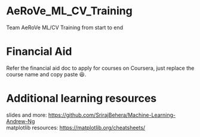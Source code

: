 # AeRoVe_ML_CV_Training
 Team AeRoVe ML/CV Training from start to end

# Financial Aid
 Refer the financial aid doc to apply for courses on Coursera, just replace the course name and copy paste 😆.

# Additional learning resources
slides and more: https://github.com/SrirajBehera/Machine-Learning-Andrew-Ng </br>
matplotlib resources: https://matplotlib.org/cheatsheets/
